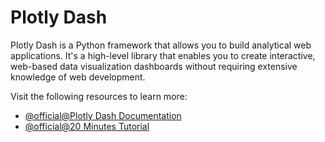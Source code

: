 # Plotly Dash

Plotly Dash is a Python framework that allows you to build analytical web applications. It's a high-level library that enables you to create interactive, web-based data visualization dashboards without requiring extensive knowledge of web development.

Visit the following resources to learn more:

- [@official@Plotly Dash Documentation](https://dash.plotly.com/)
- [@official@20 Minutes Tutorial](http://dash.plotly.com/tutorial)
